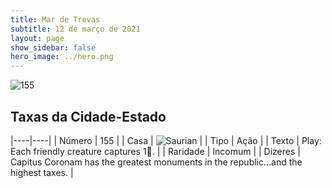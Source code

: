 ```yaml
---
title: Mar de Trevas
subtitle: 12 de março de 2021
layout: page
show_sidebar: false
hero_image: ../hero.png
---
```


![155](https://cdn.keyforgegame.com/media/card_front/pt/496_155_WH2W5MRQ46XW_pt.png)

## Taxas da Cidade-Estado

|----|----|
| Número | 155 |
| Casa | ![Saurian](https://archonarcana.com/images/thumb/9/9e/Saurian_P.png/22px-Saurian_P.png "Sauro") |
| Tipo | Ação |
| Texto | Play: Each friendly creature captures 1. |
| Raridade | Incomum |
| Dizeres | Capitus Coronam has the greatest monuments in the republic…and the highest taxes. |
